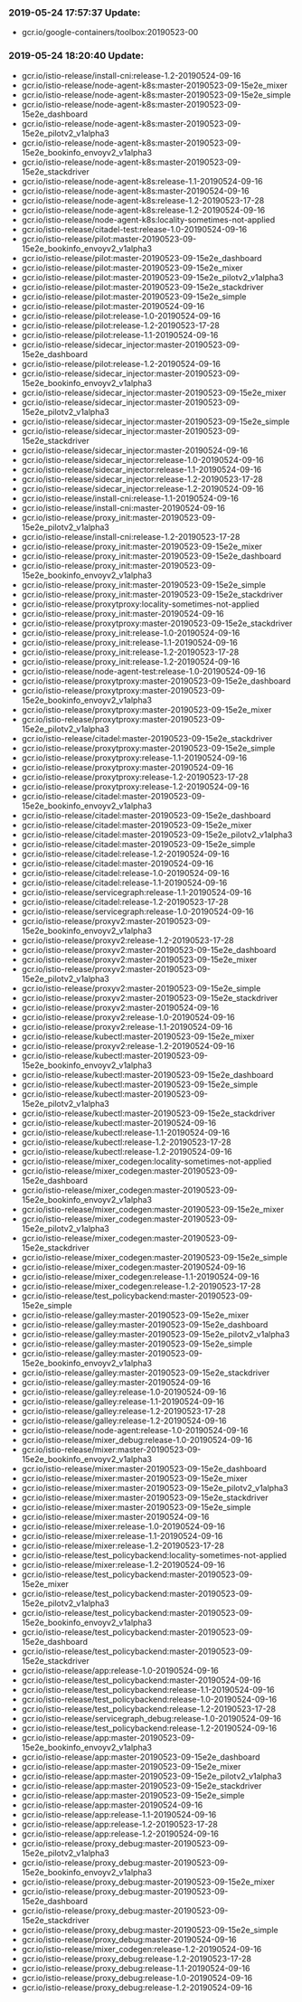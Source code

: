 ### 2019-05-24 17:57:37 Update:

- gcr.io/google-containers/toolbox:20190523-00
### 2019-05-24 18:20:40 Update:

- gcr.io/istio-release/install-cni:release-1.2-20190524-09-16
- gcr.io/istio-release/node-agent-k8s:master-20190523-09-15e2e_mixer
- gcr.io/istio-release/node-agent-k8s:master-20190523-09-15e2e_simple
- gcr.io/istio-release/node-agent-k8s:master-20190523-09-15e2e_dashboard
- gcr.io/istio-release/node-agent-k8s:master-20190523-09-15e2e_pilotv2_v1alpha3
- gcr.io/istio-release/node-agent-k8s:master-20190523-09-15e2e_bookinfo_envoyv2_v1alpha3
- gcr.io/istio-release/node-agent-k8s:master-20190523-09-15e2e_stackdriver
- gcr.io/istio-release/node-agent-k8s:release-1.1-20190524-09-16
- gcr.io/istio-release/node-agent-k8s:master-20190524-09-16
- gcr.io/istio-release/node-agent-k8s:release-1.2-20190523-17-28
- gcr.io/istio-release/node-agent-k8s:release-1.2-20190524-09-16
- gcr.io/istio-release/node-agent-k8s:locality-sometimes-not-applied
- gcr.io/istio-release/citadel-test:release-1.0-20190524-09-16
- gcr.io/istio-release/pilot:master-20190523-09-15e2e_bookinfo_envoyv2_v1alpha3
- gcr.io/istio-release/pilot:master-20190523-09-15e2e_dashboard
- gcr.io/istio-release/pilot:master-20190523-09-15e2e_mixer
- gcr.io/istio-release/pilot:master-20190523-09-15e2e_pilotv2_v1alpha3
- gcr.io/istio-release/pilot:master-20190523-09-15e2e_stackdriver
- gcr.io/istio-release/pilot:master-20190523-09-15e2e_simple
- gcr.io/istio-release/pilot:master-20190524-09-16
- gcr.io/istio-release/pilot:release-1.0-20190524-09-16
- gcr.io/istio-release/pilot:release-1.2-20190523-17-28
- gcr.io/istio-release/pilot:release-1.1-20190524-09-16
- gcr.io/istio-release/sidecar_injector:master-20190523-09-15e2e_dashboard
- gcr.io/istio-release/pilot:release-1.2-20190524-09-16
- gcr.io/istio-release/sidecar_injector:master-20190523-09-15e2e_bookinfo_envoyv2_v1alpha3
- gcr.io/istio-release/sidecar_injector:master-20190523-09-15e2e_mixer
- gcr.io/istio-release/sidecar_injector:master-20190523-09-15e2e_pilotv2_v1alpha3
- gcr.io/istio-release/sidecar_injector:master-20190523-09-15e2e_simple
- gcr.io/istio-release/sidecar_injector:master-20190523-09-15e2e_stackdriver
- gcr.io/istio-release/sidecar_injector:master-20190524-09-16
- gcr.io/istio-release/sidecar_injector:release-1.0-20190524-09-16
- gcr.io/istio-release/sidecar_injector:release-1.1-20190524-09-16
- gcr.io/istio-release/sidecar_injector:release-1.2-20190523-17-28
- gcr.io/istio-release/sidecar_injector:release-1.2-20190524-09-16
- gcr.io/istio-release/install-cni:release-1.1-20190524-09-16
- gcr.io/istio-release/install-cni:master-20190524-09-16
- gcr.io/istio-release/proxy_init:master-20190523-09-15e2e_pilotv2_v1alpha3
- gcr.io/istio-release/install-cni:release-1.2-20190523-17-28
- gcr.io/istio-release/proxy_init:master-20190523-09-15e2e_mixer
- gcr.io/istio-release/proxy_init:master-20190523-09-15e2e_dashboard
- gcr.io/istio-release/proxy_init:master-20190523-09-15e2e_bookinfo_envoyv2_v1alpha3
- gcr.io/istio-release/proxy_init:master-20190523-09-15e2e_simple
- gcr.io/istio-release/proxy_init:master-20190523-09-15e2e_stackdriver
- gcr.io/istio-release/proxytproxy:locality-sometimes-not-applied
- gcr.io/istio-release/proxy_init:master-20190524-09-16
- gcr.io/istio-release/proxytproxy:master-20190523-09-15e2e_stackdriver
- gcr.io/istio-release/proxy_init:release-1.0-20190524-09-16
- gcr.io/istio-release/proxy_init:release-1.1-20190524-09-16
- gcr.io/istio-release/proxy_init:release-1.2-20190523-17-28
- gcr.io/istio-release/proxy_init:release-1.2-20190524-09-16
- gcr.io/istio-release/node-agent-test:release-1.0-20190524-09-16
- gcr.io/istio-release/proxytproxy:master-20190523-09-15e2e_dashboard
- gcr.io/istio-release/proxytproxy:master-20190523-09-15e2e_bookinfo_envoyv2_v1alpha3
- gcr.io/istio-release/proxytproxy:master-20190523-09-15e2e_mixer
- gcr.io/istio-release/proxytproxy:master-20190523-09-15e2e_pilotv2_v1alpha3
- gcr.io/istio-release/citadel:master-20190523-09-15e2e_stackdriver
- gcr.io/istio-release/proxytproxy:master-20190523-09-15e2e_simple
- gcr.io/istio-release/proxytproxy:release-1.1-20190524-09-16
- gcr.io/istio-release/proxytproxy:master-20190524-09-16
- gcr.io/istio-release/proxytproxy:release-1.2-20190523-17-28
- gcr.io/istio-release/proxytproxy:release-1.2-20190524-09-16
- gcr.io/istio-release/citadel:master-20190523-09-15e2e_bookinfo_envoyv2_v1alpha3
- gcr.io/istio-release/citadel:master-20190523-09-15e2e_dashboard
- gcr.io/istio-release/citadel:master-20190523-09-15e2e_mixer
- gcr.io/istio-release/citadel:master-20190523-09-15e2e_pilotv2_v1alpha3
- gcr.io/istio-release/citadel:master-20190523-09-15e2e_simple
- gcr.io/istio-release/citadel:release-1.2-20190524-09-16
- gcr.io/istio-release/citadel:master-20190524-09-16
- gcr.io/istio-release/citadel:release-1.0-20190524-09-16
- gcr.io/istio-release/citadel:release-1.1-20190524-09-16
- gcr.io/istio-release/servicegraph:release-1.1-20190524-09-16
- gcr.io/istio-release/citadel:release-1.2-20190523-17-28
- gcr.io/istio-release/servicegraph:release-1.0-20190524-09-16
- gcr.io/istio-release/proxyv2:master-20190523-09-15e2e_bookinfo_envoyv2_v1alpha3
- gcr.io/istio-release/proxyv2:release-1.2-20190523-17-28
- gcr.io/istio-release/proxyv2:master-20190523-09-15e2e_dashboard
- gcr.io/istio-release/proxyv2:master-20190523-09-15e2e_mixer
- gcr.io/istio-release/proxyv2:master-20190523-09-15e2e_pilotv2_v1alpha3
- gcr.io/istio-release/proxyv2:master-20190523-09-15e2e_simple
- gcr.io/istio-release/proxyv2:master-20190523-09-15e2e_stackdriver
- gcr.io/istio-release/proxyv2:master-20190524-09-16
- gcr.io/istio-release/proxyv2:release-1.0-20190524-09-16
- gcr.io/istio-release/proxyv2:release-1.1-20190524-09-16
- gcr.io/istio-release/kubectl:master-20190523-09-15e2e_mixer
- gcr.io/istio-release/proxyv2:release-1.2-20190524-09-16
- gcr.io/istio-release/kubectl:master-20190523-09-15e2e_bookinfo_envoyv2_v1alpha3
- gcr.io/istio-release/kubectl:master-20190523-09-15e2e_dashboard
- gcr.io/istio-release/kubectl:master-20190523-09-15e2e_simple
- gcr.io/istio-release/kubectl:master-20190523-09-15e2e_pilotv2_v1alpha3
- gcr.io/istio-release/kubectl:master-20190523-09-15e2e_stackdriver
- gcr.io/istio-release/kubectl:master-20190524-09-16
- gcr.io/istio-release/kubectl:release-1.1-20190524-09-16
- gcr.io/istio-release/kubectl:release-1.2-20190523-17-28
- gcr.io/istio-release/kubectl:release-1.2-20190524-09-16
- gcr.io/istio-release/mixer_codegen:locality-sometimes-not-applied
- gcr.io/istio-release/mixer_codegen:master-20190523-09-15e2e_dashboard
- gcr.io/istio-release/mixer_codegen:master-20190523-09-15e2e_bookinfo_envoyv2_v1alpha3
- gcr.io/istio-release/mixer_codegen:master-20190523-09-15e2e_mixer
- gcr.io/istio-release/mixer_codegen:master-20190523-09-15e2e_pilotv2_v1alpha3
- gcr.io/istio-release/mixer_codegen:master-20190523-09-15e2e_stackdriver
- gcr.io/istio-release/mixer_codegen:master-20190523-09-15e2e_simple
- gcr.io/istio-release/mixer_codegen:master-20190524-09-16
- gcr.io/istio-release/mixer_codegen:release-1.1-20190524-09-16
- gcr.io/istio-release/mixer_codegen:release-1.2-20190523-17-28
- gcr.io/istio-release/test_policybackend:master-20190523-09-15e2e_simple
- gcr.io/istio-release/galley:master-20190523-09-15e2e_mixer
- gcr.io/istio-release/galley:master-20190523-09-15e2e_dashboard
- gcr.io/istio-release/galley:master-20190523-09-15e2e_pilotv2_v1alpha3
- gcr.io/istio-release/galley:master-20190523-09-15e2e_simple
- gcr.io/istio-release/galley:master-20190523-09-15e2e_bookinfo_envoyv2_v1alpha3
- gcr.io/istio-release/galley:master-20190523-09-15e2e_stackdriver
- gcr.io/istio-release/galley:master-20190524-09-16
- gcr.io/istio-release/galley:release-1.0-20190524-09-16
- gcr.io/istio-release/galley:release-1.1-20190524-09-16
- gcr.io/istio-release/galley:release-1.2-20190523-17-28
- gcr.io/istio-release/galley:release-1.2-20190524-09-16
- gcr.io/istio-release/node-agent:release-1.0-20190524-09-16
- gcr.io/istio-release/mixer_debug:release-1.0-20190524-09-16
- gcr.io/istio-release/mixer:master-20190523-09-15e2e_bookinfo_envoyv2_v1alpha3
- gcr.io/istio-release/mixer:master-20190523-09-15e2e_dashboard
- gcr.io/istio-release/mixer:master-20190523-09-15e2e_mixer
- gcr.io/istio-release/mixer:master-20190523-09-15e2e_pilotv2_v1alpha3
- gcr.io/istio-release/mixer:master-20190523-09-15e2e_stackdriver
- gcr.io/istio-release/mixer:master-20190523-09-15e2e_simple
- gcr.io/istio-release/mixer:master-20190524-09-16
- gcr.io/istio-release/mixer:release-1.0-20190524-09-16
- gcr.io/istio-release/mixer:release-1.1-20190524-09-16
- gcr.io/istio-release/mixer:release-1.2-20190523-17-28
- gcr.io/istio-release/test_policybackend:locality-sometimes-not-applied
- gcr.io/istio-release/mixer:release-1.2-20190524-09-16
- gcr.io/istio-release/test_policybackend:master-20190523-09-15e2e_mixer
- gcr.io/istio-release/test_policybackend:master-20190523-09-15e2e_pilotv2_v1alpha3
- gcr.io/istio-release/test_policybackend:master-20190523-09-15e2e_bookinfo_envoyv2_v1alpha3
- gcr.io/istio-release/test_policybackend:master-20190523-09-15e2e_dashboard
- gcr.io/istio-release/test_policybackend:master-20190523-09-15e2e_stackdriver
- gcr.io/istio-release/app:release-1.0-20190524-09-16
- gcr.io/istio-release/test_policybackend:master-20190524-09-16
- gcr.io/istio-release/test_policybackend:release-1.1-20190524-09-16
- gcr.io/istio-release/test_policybackend:release-1.0-20190524-09-16
- gcr.io/istio-release/test_policybackend:release-1.2-20190523-17-28
- gcr.io/istio-release/servicegraph_debug:release-1.0-20190524-09-16
- gcr.io/istio-release/test_policybackend:release-1.2-20190524-09-16
- gcr.io/istio-release/app:master-20190523-09-15e2e_bookinfo_envoyv2_v1alpha3
- gcr.io/istio-release/app:master-20190523-09-15e2e_dashboard
- gcr.io/istio-release/app:master-20190523-09-15e2e_mixer
- gcr.io/istio-release/app:master-20190523-09-15e2e_pilotv2_v1alpha3
- gcr.io/istio-release/app:master-20190523-09-15e2e_stackdriver
- gcr.io/istio-release/app:master-20190523-09-15e2e_simple
- gcr.io/istio-release/app:master-20190524-09-16
- gcr.io/istio-release/app:release-1.1-20190524-09-16
- gcr.io/istio-release/app:release-1.2-20190523-17-28
- gcr.io/istio-release/app:release-1.2-20190524-09-16
- gcr.io/istio-release/proxy_debug:master-20190523-09-15e2e_pilotv2_v1alpha3
- gcr.io/istio-release/proxy_debug:master-20190523-09-15e2e_bookinfo_envoyv2_v1alpha3
- gcr.io/istio-release/proxy_debug:master-20190523-09-15e2e_mixer
- gcr.io/istio-release/proxy_debug:master-20190523-09-15e2e_dashboard
- gcr.io/istio-release/proxy_debug:master-20190523-09-15e2e_stackdriver
- gcr.io/istio-release/proxy_debug:master-20190523-09-15e2e_simple
- gcr.io/istio-release/proxy_debug:master-20190524-09-16
- gcr.io/istio-release/mixer_codegen:release-1.2-20190524-09-16
- gcr.io/istio-release/proxy_debug:release-1.2-20190523-17-28
- gcr.io/istio-release/proxy_debug:release-1.1-20190524-09-16
- gcr.io/istio-release/proxy_debug:release-1.0-20190524-09-16
- gcr.io/istio-release/proxy_debug:release-1.2-20190524-09-16
